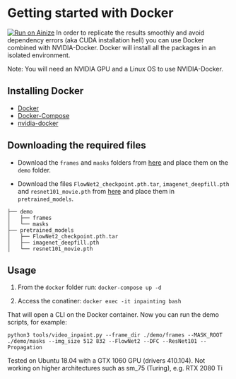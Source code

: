 # Getting started with Docker
[![Run on Ainize](https://ainize.ai/images/run_on_ainize_button.svg)](https://ainize.web.app/redirect?git_repo=https://github.com/HumanCodingMachine/Deep-Flow-Guided-Video-Inpainting)
In order to replicate the results smoothly and avoid dependency errors (aka CUDA installation hell) you can use Docker combined with NVIDIA-Docker. Docker will install all the packages in an isolated environment.

Note: You will need an NVIDIA GPU and a Linux OS to use NVIDIA-Docker.
 
## Installing Docker
* [Docker](https://gist.github.com/enric1994/3b5c20ddb2b4033c4498b92a71d909da)
* [Docker-Compose](https://gist.github.com/enric1994/3b5c20ddb2b4033c4498b92a71d909da)
* [nvidia-docker](https://github.com/NVIDIA/nvidia-docker#ubuntu-16041804-debian-jessiestretchbuster)

## Downloading the required files
* Download the `frames` and `masks` folders from [here](https://drive.google.com/drive/folders/13aMItboZBxPnbjlOCbKLg7nxZgBWQt9P) and place them on the `demo` folder.

* Download the files `FlowNet2_checkpoint.pth.tar`, `imagenet_deepfill.pth` and `resnet101_movie.pth` from [here](https://drive.google.com/drive/folders/1Nh6eJsue2IkP_bsN02SRPvWzkIi6cNbE) and place them in `pretrained_models`.

```
├── demo
│   ├── frames
│   └── masks
├── pretrained_models
│   ├── FlowNet2_checkpoint.pth.tar
│   ├── imagenet_deepfill.pth
│   └── resnet101_movie.pth
```


## Usage
1. From the `docker` folder run: `docker-compose up -d` 

2. Access the conatiner: `docker exec -it inpainting bash` 

That will open a CLI on the Docker container. Now you can run the demo scripts, for example:

`python3 tools/video_inpaint.py --frame_dir ./demo/frames --MASK_ROOT ./demo/masks --img_size 512 832 --FlowNet2 --DFC --ResNet101 --Propagation`


Tested on Ubuntu 18.04 with a GTX 1060 GPU (drivers 410.104). Not working on higher architectures such as sm_75 (Turing), e.g. RTX 2080 Ti
